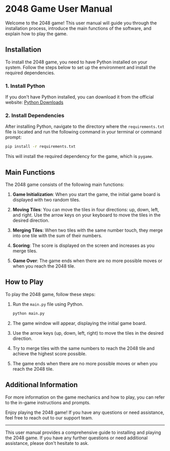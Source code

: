 # 2048 Game User Manual

Welcome to the 2048 game! This user manual will guide you through the installation process, introduce the main functions of the software, and explain how to play the game.

## Installation

To install the 2048 game, you need to have Python installed on your system. Follow the steps below to set up the environment and install the required dependencies.

### 1. Install Python

If you don't have Python installed, you can download it from the official website: [Python Downloads](https://www.python.org/downloads/)

### 2. Install Dependencies

After installing Python, navigate to the directory where the `requirements.txt` file is located and run the following command in your terminal or command prompt:

```bash
pip install -r requirements.txt
```

This will install the required dependency for the game, which is `pygame`.

## Main Functions

The 2048 game consists of the following main functions:

1. **Game Initialization**: When you start the game, the initial game board is displayed with two random tiles.

2. **Moving Tiles**: You can move the tiles in four directions: up, down, left, and right. Use the arrow keys on your keyboard to move the tiles in the desired direction.

3. **Merging Tiles**: When two tiles with the same number touch, they merge into one tile with the sum of their numbers.

4. **Scoring**: The score is displayed on the screen and increases as you merge tiles.

5. **Game Over**: The game ends when there are no more possible moves or when you reach the 2048 tile.

## How to Play

To play the 2048 game, follow these steps:

1. Run the `main.py` file using Python.
   ```bash
   python main.py
   ```

2. The game window will appear, displaying the initial game board.

3. Use the arrow keys (up, down, left, right) to move the tiles in the desired direction.

4. Try to merge tiles with the same numbers to reach the 2048 tile and achieve the highest score possible.

5. The game ends when there are no more possible moves or when you reach the 2048 tile.

## Additional Information

For more information on the game mechanics and how to play, you can refer to the in-game instructions and prompts.

Enjoy playing the 2048 game! If you have any questions or need assistance, feel free to reach out to our support team.

---

This user manual provides a comprehensive guide to installing and playing the 2048 game. If you have any further questions or need additional assistance, please don't hesitate to ask.